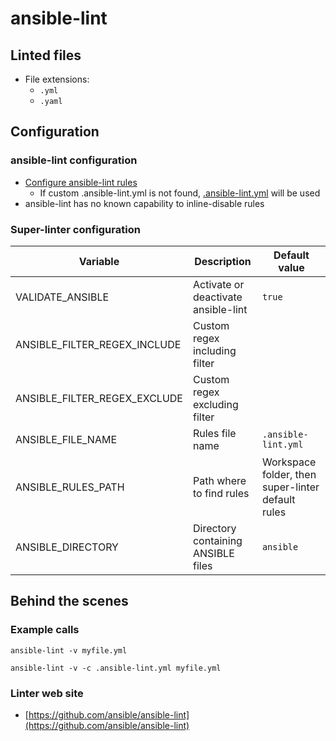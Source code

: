 <!-- markdownlint-disable MD033 MD041 -->
<!-- Generated by .automation/build.py, please do not update manually -->
# ansible-lint

## Linted files

- File extensions:
  - `.yml`
  - `.yaml`

## Configuration

### ansible-lint configuration

- [Configure ansible-lint rules](https://github.com/ansible/ansible-lint#configuration-file)
  - If custom .ansible-lint.yml is not found, [.ansible-lint.yml](https://github.com/nvuillam/super-linter/tree/POC_RefactorInPython/TEMPLATES/.ansible-lint.yml) will be used
- ansible-lint has no known capability to inline-disable rules

### Super-linter configuration

| Variable | Description | Default value |
| ----------------- | -------------- | -------------- |
| VALIDATE_ANSIBLE | Activate or deactivate ansible-lint | `true` |
| ANSIBLE_FILTER_REGEX_INCLUDE | Custom regex including filter |  |
| ANSIBLE_FILTER_REGEX_EXCLUDE | Custom regex excluding filter |  |
| ANSIBLE_FILE_NAME | Rules file name | `.ansible-lint.yml` |
| ANSIBLE_RULES_PATH | Path where to find rules | Workspace folder, then super-linter default rules |
| ANSIBLE_DIRECTORY | Directory containing ANSIBLE files | `ansible` |

## Behind the scenes

### Example calls

```shell
ansible-lint -v myfile.yml
```

```shell
ansible-lint -v -c .ansible-lint.yml myfile.yml
```

### Linter web site
- [https://github.com/ansible/ansible-lint](https://github.com/ansible/ansible-lint)

